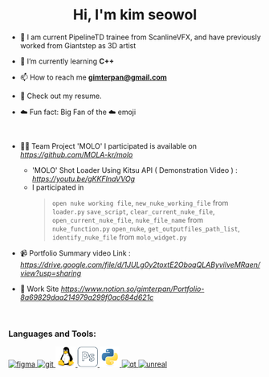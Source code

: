 <h1 align="center">Hi, I'm kim seowol</h1>

- 🔭 I am current PipelineTD trainee from ScanlineVFX, and have previously worked from Giantstep as 3D artist

- 🧐 I’m currently learning **C++**

- 📫 How to reach me **gimterpan@gmail.com**

- 📙 Check out my resume.

- ☁️ Fun fact: Big Fan of the ☁️ emoji

<br>
</p>

- 👨‍💻 Team Project 'MOLO' I participated is available on *https://github.com/MOLA-kr/molo*
  - 'MOLO' Shot Loader Using Kitsu API ( Demonstration Video ) : *https://youtu.be/gKKFInaVVOg*
  - I participated in
    > `open nuke working file`, `new_nuke_working_file` from `loader.py`
    > `save_script`, `clear_current_nuke_file`, `open_current_nuke_file`, `nuke_file_name` from `nuke_function.py`
    > `open_nuke`, `get_outputfiles_path_list`, `identify_nuke_file` from `molo_widget.py`

- 📹 Portfolio Summary video Link : *https://drive.google.com/file/d/1JULg0y2toxtE2OboqQLAByvilveMRaen/view?usp=sharing*
- 📝 Work Site *https://www.notion.so/gimterpan/Portfolio-8a69829daa214979a299f0ac684d621c*

<br>
</p>

<h3 align="left">Languages and Tools:</h3>
<p align="left"> </a> <a href="https://www.figma.com/" target="_blank" rel="noreferrer"> <img src="https://www.vectorlogo.zone/logos/figma/figma-icon.svg" alt="figma" width="40" height="40"/> </a> <a href="https://git-scm.com/" target="_blank" rel="noreferrer"> <img src="https://www.vectorlogo.zone/logos/git-scm/git-scm-icon.svg" alt="git" width="40" height="40"/> </a> <a href="https://www.linux.org/" target="_blank" rel="noreferrer"> <img src="https://raw.githubusercontent.com/devicons/devicon/master/icons/linux/linux-original.svg" alt="linux" width="40" height="40"/> </a> <a href="https://www.photoshop.com/en" target="_blank" rel="noreferrer"> <img src="https://raw.githubusercontent.com/devicons/devicon/master/icons/photoshop/photoshop-line.svg" alt="photoshop" width="40" height="40"/> </a> <a href="https://www.python.org" target="_blank" rel="noreferrer"> <img src="https://raw.githubusercontent.com/devicons/devicon/master/icons/python/python-original.svg" alt="python" width="40" height="40"/> </a> <a href="https://www.qt.io/" target="_blank" rel="noreferrer"> <img src="https://upload.wikimedia.org/wikipedia/commons/0/0b/Qt_logo_2016.svg" alt="qt" width="40" height="40"/> </a> <a href="https://unrealengine.com/" target="_blank" rel="noreferrer"> <img src="https://raw.githubusercontent.com/kenangundogan/fontisto/036b7eca71aab1bef8e6a0518f7329f13ed62f6b/icons/svg/brand/unreal-engine.svg" alt="unreal" width="40" height="40"/> </a> </p>

